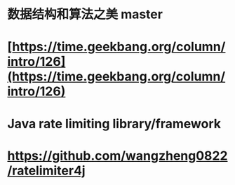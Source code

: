 # 数据结构和算法之美 master
# [https://time.geekbang.org/column/intro/126](https://time.geekbang.org/column/intro/126)

# Java rate limiting library/framework
# https://github.com/wangzheng0822/ratelimiter4j
